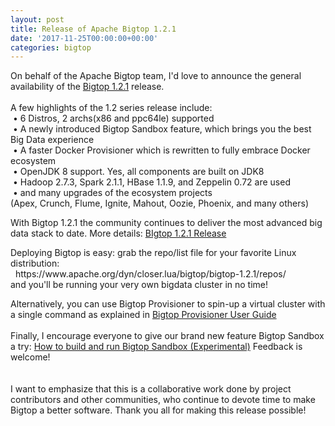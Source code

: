 ```yaml
---
layout: post
title: Release of Apache Bigtop 1.2.1
date: '2017-11-25T00:00:00+00:00'
categories: bigtop
---
```

<div>On behalf of the Apache Bigtop team, I'd love to announce the general availability of the <a href="https://www.apache.org/dyn/closer.lua/bigtop/bigtop-1.2.1/">Bigtop 1.2.1</a> release.</div> 
  <div><br /></div> 
  <div>A few highlights of the 1.2 series release include:</div> 
  <div><span style="white-space: pre;"> </span>• 6 Distros, 2 archs(x86 and ppc64le) supported</div> 
  <div><span style="white-space: pre;"> </span>• A newly introduced Bigtop Sandbox feature, which brings you the best Big Data experience</div> 
  <div><span style="white-space: pre;"> </span>• A faster Docker Provisioner which is rewritten to fully embrace Docker ecosystem</div> 
  <div><span style="white-space: pre;"> </span>• OpenJDK 8 support. Yes, all components are built on JDK8</div> 
  <div><span style="white-space: pre;"> </span>• Hadoop 2.7.3, Spark 2.1.1, HBase 1.1.9, and Zeppelin 0.72 are used</div> 
  <div><span style="white-space: pre;"> </span>• and many upgrades of the ecosystem projects<br />(Apex, Crunch, Flume, Ignite, Mahout, Oozie, Phoenix, and many others)</div> 
  <div> 
    <p>With Bigtop 1.2.1 the community continues to deliver the most advanced big data stack to date. More details:&nbsp;<a href="https://cwiki.apache.org/confluence/display/BIGTOP/Bigtop+1.2.1+Release">BIgtop 1.2.1 Release</a></p> 
    <p>Deploying Bigtop is easy: grab the repo/list file for your favorite Linux distribution:<br />&nbsp; https://www.apache.org/dyn/closer.lua/bigtop/bigtop-1.2.1/repos/<br />and you'll be running your very own bigdata cluster in no time!</p> 
  </div> 
  <div>Alternatively, you can use Bigtop Provisioner to spin-up a virtual cluster with a single command as explained in&nbsp;<a href="https://cwiki.apache.org/confluence/display/BIGTOP/Bigtop+Provisioner+User+Guide">Bigtop Provisioner User Guide</a></div> 
  <div><br />Finally, I encourage everyone to give our brand new feature Bigtop Sandbox a try:&nbsp;<a href="https://cwiki.apache.org/confluence/pages/viewpage.action?pageId=70256303">How to build and run Bigtop Sandbox (Experimental)</a>&nbsp;Feedback is welcome!</div> 
  <div><br /></div> 
  <div><br /></div> 
  <div>I want to emphasize that this is a collaborative work done by project contributors and other communities, who continue to devote time to make Bigtop a better software. Thank you all for making this release possible!</div>
